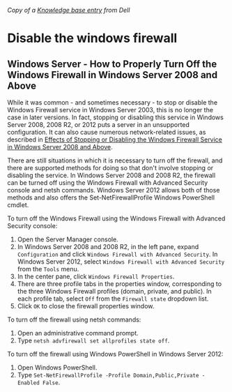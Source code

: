 *Copy of a [Knowledge base entry](http://www.dell.com/support/article/us/en/19/SLN156432/EN) from Dell*

# Disable the windows firewall

## Windows Server - How to Properly Turn Off the Windows Firewall in Windows Server 2008 and Above

While it was common - and sometimes necessary - to stop or disable the Windows Firewall service in Windows Server 2003, this is no longer the case in later versions. In fact, stopping or disabling this service in Windows Server 2008, 2008 R2, or 2012 puts a server in an unsupported configuration. It can also cause numerous network-related issues, as described in [Effects of Stopping or Disabling the Windows Firewall Service in Windows Server 2008 and Above](http://www.dell.com/support/article/SLN156677).

There are still situations in which it is necessary to turn off the firewall, and there are supported methods for doing so that don't involve stopping or disabling the service. In Windows Server 2008 and 2008 R2, the firewall can be turned off using the Windows Firewall with Advanced Security console and netsh commands. Windows Server 2012 allows both of those methods and also offers the Set-NetFirewallProfile Windows PowerShell cmdlet.

To turn off the Windows Firewall using the Windows Firewall with Advanced Security console:

1. Open the Server Manager console.
2. In Windows Server 2008 and 2008 R2, in the left pane, expand `Configuration` and click `Windows Firewall with Advanced Security`.
In Windows Server 2012, select `Windows Firewall with Advanced Security` from the `Tools` menu.
3. In the center pane, click `Windows Firewall Properties`.
4. There are three profile tabs in the properties window, corresponding to the three Windows Firewall profiles (domain, private, and public). In each profile tab, select `Off` from the `Firewall state` dropdown list.
5. Click `OK` to close the firewall properties window.

To turn off the firewall using netsh commands:

1. Open an administrative command prompt.
2. Type `netsh advfirewall set allprofiles state off`.

To turn off the firewall using Windows PowerShell in Windows Server 2012:

1. Open Windows PowerShell.
2. Type `Set-NetFirewallProfile -Profile Domain,Public,Private -Enabled False`.

